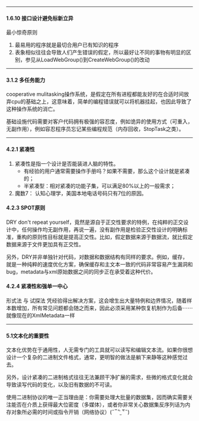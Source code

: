 

---
#### 1.6.10 接口设计避免标新立异
最小惊奇原则
1. 最易用的程序就是最切合用户已有知识的程序
2. 表象相似往往会导致人们产生错误的假定，所以最好让不同的事物有明显的区别，参见从LoadWebGroup()到CreateWebGroup()的改动

---
#### 3.1.2 多任务能力
cooperative mulitasking操作系统，是假定在所有进程都能友好的在合适时间放弃cpu的基础之上，这意味着，简单的编程错误就可以将机器挂起，也因此导致了这种操作系统的消亡。

基础设施代码需要对客户代码拥有极强的容忍度，例如诡异的使用方式（可重入，无副作用），例如容忍程序员忘记某些编程规范（内存回收，StopTask之类）。

---
#### 4.2.1 紧凑性

1. 紧凑性是指一个设计是否能装进人脑的特性。
    * 有经验的用户通常需要操作手册吗？如果不需要，那么这个设计就是紧凑的；
    * 半紧凑型：相对紧凑的功能子集，可以满足80%以上的一般需求；
2. 魔数7： 认知心理学，美国本地电话号码只有7位的原因。


#### 4.2.3 SPOT原则

DRY don't repeat yourself，竟然是源自于正交性要求的特例，在纯粹的正交设计中，任何操作均无副作用，再说一遍，没有副作用是检验正交性设计的明确标准，重构的原则性目标就是提高正交性。比如，假定数据来源于数据流，就比假定数据来源于文件更加具有正交性。

另外，DRY并非单独针对代码，对数据和数据结构有同样的要求。例如，缓存，就是一种纯粹的速度优化方案，确保缓存和主文本一致的代码非常容易产生漏洞和bug，metadata与xml原始数据之间的同步正在承受着这种代价。

#### 4.2.4 紧凑性和强单一中心
形式法 与 试探法
凭经验得出解决方案，这会增生出大量特例和边界情况，随着样本数增加，所有常见问题都会随之而来，因此必须采用某种恢复机制作为后备⋯⋯ 就像现在的XmlMetadata一样

---
#### 5.1文本化的重要性

文本化优势在于通用性，人无需专门的工具就可以读写和编辑文本流。如果你很想设计一个复杂的二进制文件格式，通常，更明智的做法是躺下来静等这种感觉过去。

另外，设计紧凑的二进制格式往往无法兼顾干净扩展的需求，些微的格式变化就会导致读写代码的变化，以及旧有数据的不可读。

使用二进制协议的唯一正当理由是：你需要处理大批量的数据集，因而确实需要关注能否在介质上获得最大位密度（多媒体），或者你非常关心数据集反序列话为内存对象所必需的时间或指令开销（网络协议）(˶‾᷄ ⁻̫ ‾᷅˵)